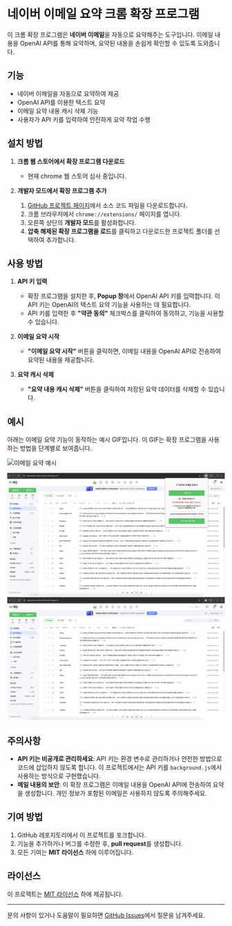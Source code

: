 # 네이버 이메일 요약 크롬 확장 프로그램

이 크롬 확장 프로그램은 **네이버 이메일**을 자동으로 요약해주는 도구입니다. 이메일 내용을 OpenAI API를 통해 요약하며, 요약된 내용을 손쉽게 확인할 수 있도록 도와줍니다.

## 기능

- 네이버 이메일을 자동으로 요약하여 제공
- OpenAI API를 이용한 텍스트 요약
- 이메일 요약 내용 캐시 삭제 기능
- 사용자가 API 키를 입력하여 안전하게 요약 작업 수행

## 설치 방법

1. **크롬 웹 스토어에서 확장 프로그램 다운로드**
   - 현재 chrome 웹 스토어 심사 중입니다.

2. **개발자 모드에서 확장 프로그램 추가**
   1. [GitHub 프로젝트 페이지](https://github.com/skykhs3/project-naver-email-summarizer)에서 소스 코드 파일을 다운로드합니다.
   2. 크롬 브라우저에서 `chrome://extensions/` 페이지를 엽니다.
   3. 오른쪽 상단의 **개발자 모드**를 활성화합니다.
   4. **압축 해제된 확장 프로그램을 로드**를 클릭하고 다운로드한 프로젝트 폴더를 선택하여 추가합니다.

## 사용 방법

1. **API 키 입력**
   - 확장 프로그램을 설치한 후, **Popup 창**에서 OpenAI API 키를 입력합니다. 이 API 키는 OpenAI의 텍스트 요약 기능을 사용하는 데 필요합니다.
   - API 키를 입력한 후 **"약관 동의"** 체크박스를 클릭하여 동의하고, 기능을 사용할 수 있습니다.
   
2. **이메일 요약 시작**
   - **"이메일 요약 시작"** 버튼을 클릭하면, 이메일 내용을 OpenAI API로 전송하여 요약된 내용을 제공합니다.

3. **요약 캐시 삭제**
   - **"요약 내용 캐시 삭제"** 버튼을 클릭하여 저장된 요약 데이터를 삭제할 수 있습니다.

## 예시

아래는 이메일 요약 기능이 동작하는 예시 GIF입니다. 이 GIF는 확장 프로그램을 사용하는 방법을 단계별로 보여줍니다.

![이메일 요약 예시](/demo.gif)

<img src="./demo1.png"/>

<img src="./demo2.png"/>

## 주의사항

- **API 키는 비공개로 관리하세요**: API 키는 환경 변수로 관리하거나 안전한 방법으로 코드에 삽입하지 않도록 합니다. 이 프로젝트에서는 API 키를 `background.js`에서 사용하는 방식으로 구현했습니다.
- **메일 내용의 보안**: 이 확장 프로그램은 이메일 내용을 OpenAI API에 전송하여 요약을 생성합니다. 개인 정보가 포함된 이메일은 사용하지 않도록 주의해주세요.

## 기여 방법

1. GitHub 레포지토리에서 이 프로젝트를 포크합니다.
2. 기능을 추가하거나 버그를 수정한 후, **pull request**를 생성합니다.
3. 모든 기여는 **MIT 라이선스** 하에 이루어집니다.

## 라이선스

이 프로젝트는 [MIT 라이선스](LICENSE) 하에 제공됩니다.

---

문의 사항이 있거나 도움말이 필요하면 [GitHub Issues](https://github.com/skykhs3/project-naver-email-summarizer/issues)에서 질문을 남겨주세요.
